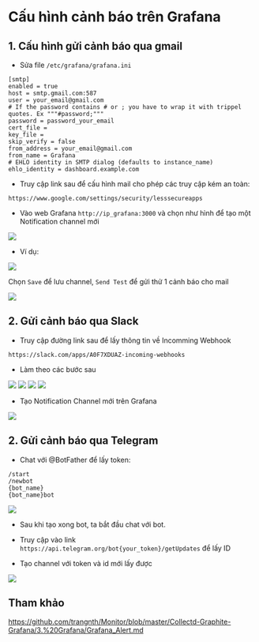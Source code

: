 # Cấu hình cảnh báo trên Grafana

## 1. Cấu hình gửi cảnh báo qua gmail

- Sửa file `/etc/grafana/grafana.ini`

```
[smtp]
enabled = true
host = smtp.gmail.com:587
user = your_email@gmail.com
# If the password contains # or ; you have to wrap it with trippel quotes. Ex """#password;"""
password = password_your_email
cert_file =
key_file =
skip_verify = false
from_address = your_email@gmail.com
from_name = Grafana
# EHLO identity in SMTP dialog (defaults to instance_name)
ehlo_identity = dashboard.example.com
```

- Truy cập link sau để cấu hình mail cho phép các truy cập kém an toàn:

```
https://www.google.com/settings/security/lesssecureapps
```

- Vào web Grafana `http://ip_grafana:3000` và chọn như hình để tạo một Notification channel mới

<img src="img/02.jpg">

- Ví dụ:

<img src="img/03.jpg">

Chọn `Save` để lưu channel, `Send Test` để gửi thử 1 cảnh báo cho mail

<img src="img/04.jpg">

## 2. Gửi cảnh báo qua Slack

- Truy cập đường link sau để lấy thông tin về Incomming Webhook

```
https://slack.com/apps/A0F7XDUAZ-incoming-webhooks
```

- Làm theo các bước sau

<img src="img/05.jpg">

<img src="img/06.jpg">

<img src="img/07.jpg">

<img src="img/08.jpg">

- Tạo Notification Channel mới trên Grafana

<img src="img/09.jpg">

## 2. Gửi cảnh báo qua Telegram

- Chat với @BotFather để lấy token:

```
/start
/newbot
{bot_name}
{bot_name}bot
```

<img src="img/10.jpg">

- Sau khi tạo xong bot, ta bắt đầu chat với bot. 

- Truy cập vào link `https://api.telegram.org/bot{your_token}/getUpdates` để lấy ID

- Tạo channel với token và id mới lấy được

<img src="img/11.jpg">

## Tham khảo

https://github.com/trangnth/Monitor/blob/master/Collectd-Graphite-Grafana/3.%20Grafana/Grafana_Alert.md